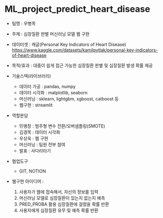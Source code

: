 # ML_project_predict_heart_disease
- 팀명 : 우병목
- 주제 : 심장질환 판별 머신러닝 모델 웹 구현
- 데이터셋 : 캐글(Personal Key Indicators of Heart Disease) https://www.kaggle.com/datasets/kamilpytlak/personal-key-indicators-of-heart-disease

- 목적/효과 : 대중이 쉽게 접근 가능한 심장질환 판별 및 심장질환 발생 확률 제공
- 기술스택(라이브러리)
	- 데이터 가공 : pandas, numpy
	- 데이터 시각화 : matplotlib, seaborn
	- 머신러닝 : sklearn, lightgbm, xgboost, catboost 등
	- 웹구현 : streamlit
- 역할분담 
	- 민병창 : 범주형 변수 전환/오버샘플링(SMOTE)
	- 김경목 :	 데이터 시각화
	- 우상욱 : 웹 구현
	- 머신러닝 : 팀원 전부 참여
	- 발표 : 사다리타기
- 협업도구
	- GIT, NOTION

- 웹구현 아이디어 :
	1) 사용자가 웹에 접속해서, 자신의 정보를 입력
	2) 머신러닝 모델로 심장질환이 있는지 없는지 예측
	3) PRED_PROBA 활용 심장질환에 걸렸을 확률 반환
	4) 사용자에게 심장질환 유무 및 예측 확률 반환

